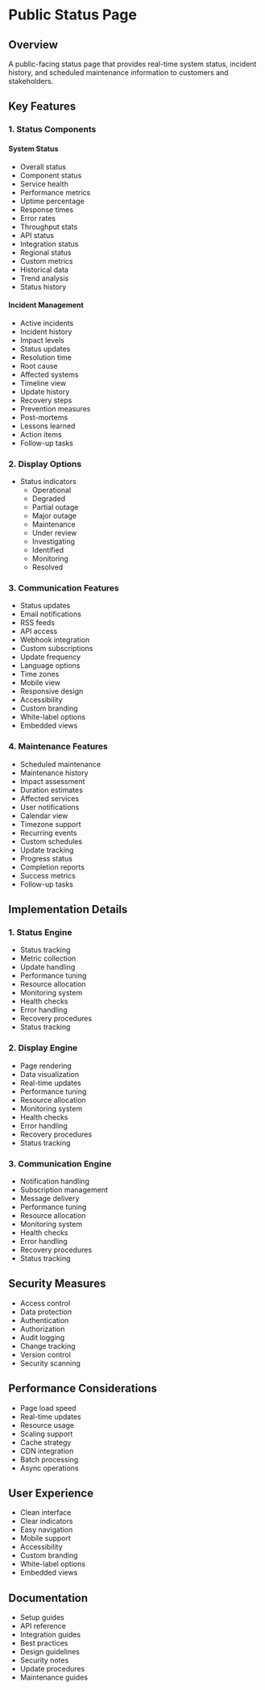 # Public Status Page

## Overview

A public-facing status page that provides real-time system status, incident history, and scheduled maintenance information to customers and stakeholders.

## Key Features

### 1. Status Components

#### System Status

- Overall status
- Component status
- Service health
- Performance metrics
- Uptime percentage
- Response times
- Error rates
- Throughput stats
- API status
- Integration status
- Regional status
- Custom metrics
- Historical data
- Trend analysis
- Status history

#### Incident Management

- Active incidents
- Incident history
- Impact levels
- Status updates
- Resolution time
- Root cause
- Affected systems
- Timeline view
- Update history
- Recovery steps
- Prevention measures
- Post-mortems
- Lessons learned
- Action items
- Follow-up tasks

### 2. Display Options

- Status indicators
  - Operational
  - Degraded
  - Partial outage
  - Major outage
  - Maintenance
  - Under review
  - Investigating
  - Identified
  - Monitoring
  - Resolved

### 3. Communication Features

- Status updates
- Email notifications
- RSS feeds
- API access
- Webhook integration
- Custom subscriptions
- Update frequency
- Language options
- Time zones
- Mobile view
- Responsive design
- Accessibility
- Custom branding
- White-label options
- Embedded views

### 4. Maintenance Features

- Scheduled maintenance
- Maintenance history
- Impact assessment
- Duration estimates
- Affected services
- User notifications
- Calendar view
- Timezone support
- Recurring events
- Custom schedules
- Update tracking
- Progress status
- Completion reports
- Success metrics
- Follow-up tasks

## Implementation Details

### 1. Status Engine

- Status tracking
- Metric collection
- Update handling
- Performance tuning
- Resource allocation
- Monitoring system
- Health checks
- Error handling
- Recovery procedures
- Status tracking

### 2. Display Engine

- Page rendering
- Data visualization
- Real-time updates
- Performance tuning
- Resource allocation
- Monitoring system
- Health checks
- Error handling
- Recovery procedures
- Status tracking

### 3. Communication Engine

- Notification handling
- Subscription management
- Message delivery
- Performance tuning
- Resource allocation
- Monitoring system
- Health checks
- Error handling
- Recovery procedures
- Status tracking

## Security Measures

- Access control
- Data protection
- Authentication
- Authorization
- Audit logging
- Change tracking
- Version control
- Security scanning

## Performance Considerations

- Page load speed
- Real-time updates
- Resource usage
- Scaling support
- Cache strategy
- CDN integration
- Batch processing
- Async operations

## User Experience

- Clean interface
- Clear indicators
- Easy navigation
- Mobile support
- Accessibility
- Custom branding
- White-label options
- Embedded views

## Documentation

- Setup guides
- API reference
- Integration guides
- Best practices
- Design guidelines
- Security notes
- Update procedures
- Maintenance guides
